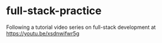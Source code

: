 # full-stack-practice
Following a tutorial video series on full-stack development at https://youtu.be/xsdnwifwr5g
